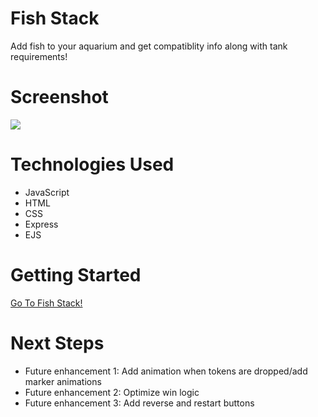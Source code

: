 # Fish Stack

Add fish to your aquarium and get compatiblity info along with tank requirements!

# Screenshot

<img src="https://i.imgur.com/vRiNVoJ.png">

# Technologies Used

- JavaScript
- HTML
- CSS
- Express
- EJS



# Getting Started

[Go To Fish Stack!](https://i.imgur.com/vRiNVoJ.png)

# Next Steps


- Future enhancement 1: Add animation when tokens are dropped/add marker animations
- Future enhancement 2: Optimize win logic
- Future enhancement 3: Add reverse and restart buttons
